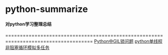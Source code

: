 # python-summarize
#### 对python学习整理总结
====================================================================================
<bz>
<bz>
  [Python中GIL锁问题](https://github.com/samzhuoyiran/python-summarize/blob/master/python%E4%B8%ADGIL%E9%94%81%E9%97%AE%E9%A2%98)
  [python单线程非阻塞循环模拟多任务](https://github.com/samzhuoyiran/python-summarize/blob/master/%E5%8D%95%E7%BA%BF%E7%A8%8B%E4%BD%BF%E7%94%A8while%E5%BE%AA%E7%8E%AF%E6%A8%A1%E6%8B%9F%E5%A4%9A%E4%BB%BB%E5%8A%A1.py)
